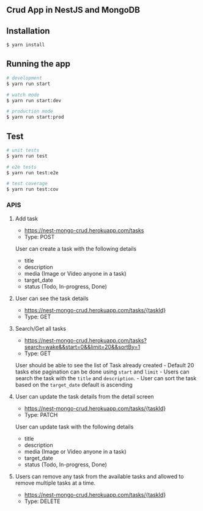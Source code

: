 ## Crud App in NestJS and MongoDB

## Installation

```bash
$ yarn install
```

## Running the app

```bash
# development
$ yarn run start

# watch mode
$ yarn run start:dev

# production mode
$ yarn run start:prod
```

## Test

```bash
# unit tests
$ yarn run test

# e2e tests
$ yarn run test:e2e

# test coverage
$ yarn run test:cov
```



### APIS
1. Add task
    - https://nest-mongo-crud.herokuapp.com/tasks
    - Type: POST
    
    User can create a task with the following details
    - title
    - description
    - media (Image or Video anyone in a task)
    - target_date
    - status (Todo, In-progress, Done)

2. User can see the task details
    - https://nest-mongo-crud.herokuapp.com/tasks/{taskId}
    - Type: GET

3. Search/Get all tasks
    - https://nest-mongo-crud.herokuapp.com/tasks?search=wake&&start=0&&limit=20&&sortBy=1
    - Type: GET

    User should be able to see the list of Task already created
        - Default 20 tasks else pagination can be done using `start` and `limit`
        - Users can search the task with the `title` and `description`.
        - User can sort the task based on the `target_date` default is ascending

4. User can update the task details from the detail screen
    - https://nest-mongo-crud.herokuapp.com/tasks/{taskId}
    - Type: PATCH

    User can update task with the following details
    - title
    - description
    - media (Image or Video anyone in a task)
    - target_date
    - status (Todo, In-progress, Done)

5. Users can remove any task from the available tasks and allowed to remove multiple tasks at a time.
    - https://nest-mongo-crud.herokuapp.com/tasks/{taskId}
    - Type: DELETE        

        

